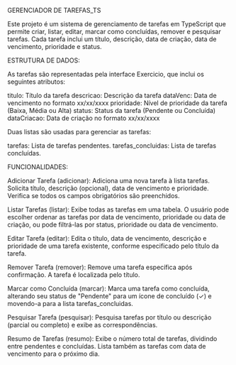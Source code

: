 GERENCIADOR DE TAREFAS_TS


Este projeto é um sistema de gerenciamento de tarefas em TypeScript que permite criar, listar, editar, marcar como concluídas, remover e pesquisar tarefas. 
Cada tarefa inclui um título, descrição, data de criação, data de vencimento, prioridade e status.

ESTRUTURA DE DADOS:

As tarefas são representadas pela interface Exercicio, que inclui os seguintes atributos:

titulo: Título da tarefa
descricao: Descrição da tarefa
dataVenc: Data de vencimento no formato xx/xx/xxxx
prioridade: Nível de prioridade da tarefa (Baixa, Média ou Alta)
status: Status da tarefa (Pendente ou Concluída)
dataCriacao: Data de criação no formato xx/xx/xxxx

Duas listas são usadas para gerenciar as tarefas:

tarefas: Lista de tarefas pendentes.
tarefas_concluidas: Lista de tarefas concluídas.

FUNCIONALIDADES:

Adicionar Tarefa (adicionar):
Adiciona uma nova tarefa à lista tarefas. Solicita título, descrição (opcional), data de vencimento e prioridade. Verifica se todos os campos obrigatórios são preenchidos.


Listar Tarefas (listar):
Exibe todas as tarefas em uma tabela. O usuário pode escolher ordenar as tarefas por data de vencimento, prioridade ou data de criação, ou pode filtrá-las por status, prioridade ou data de vencimento.


Editar Tarefa (editar):
Edita o título, data de vencimento, descrição e prioridade de uma tarefa existente, conforme especificado pelo título da tarefa.


Remover Tarefa (remover):
Remove uma tarefa específica após confirmação. A tarefa é localizada pelo título.


Marcar como Concluída (marcar):
Marca uma tarefa como concluída, alterando seu status de "Pendente" para um ícone de concluído (✓) e movendo-a para a lista tarefas_concluidas.


Pesquisar Tarefa (pesquisar):
Pesquisa tarefas por título ou descrição (parcial ou completo) e exibe as correspondências.


Resumo de Tarefas (resumo):
Exibe o número total de tarefas, dividindo entre pendentes e concluídas. Lista também as tarefas com data de vencimento para o próximo dia.
